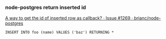###  node-postgres return inserted id


[A way to get the id of inserted row as callback? · Issue #1269 · brianc/node-postgres](https://github.com/brianc/node-postgres/issues/1269 "A way to get the id of inserted row as callback? · Issue #1269 · brianc/node-postgres")


 

```
INSERT INTO foo (name) VALUES ('baz') RETURNING *


```
